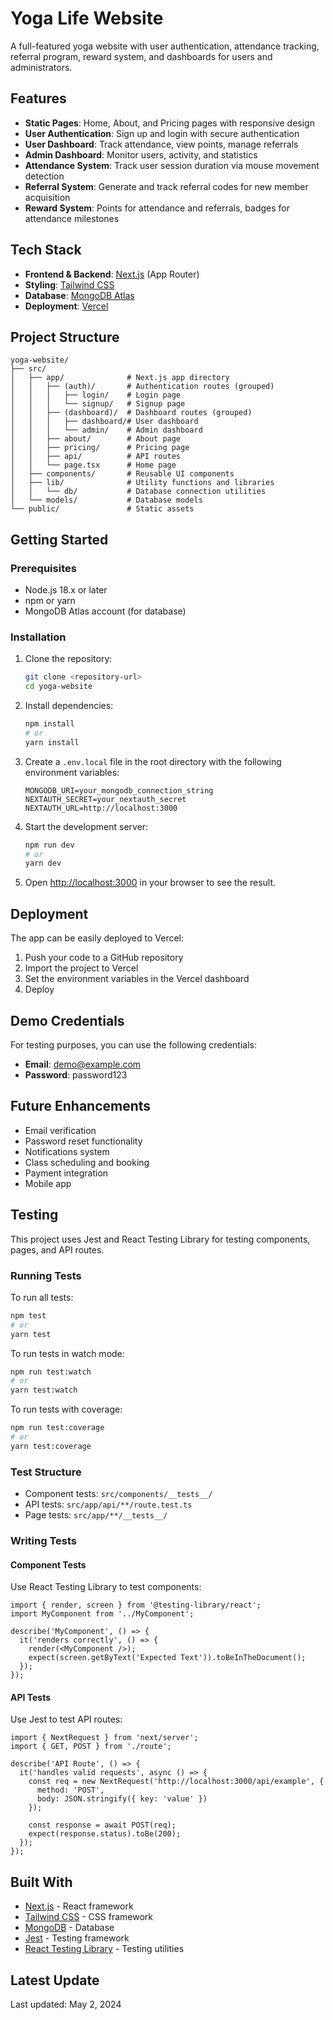 # Yoga Life Website

A full-featured yoga website with user authentication, attendance tracking, referral program, reward system, and dashboards for users and administrators.

## Features

- **Static Pages**: Home, About, and Pricing pages with responsive design
- **User Authentication**: Sign up and login with secure authentication
- **User Dashboard**: Track attendance, view points, manage referrals
- **Admin Dashboard**: Monitor users, activity, and statistics
- **Attendance System**: Track user session duration via mouse movement detection
- **Referral System**: Generate and track referral codes for new member acquisition
- **Reward System**: Points for attendance and referrals, badges for attendance milestones

## Tech Stack

- **Frontend & Backend**: [Next.js](https://nextjs.org/) (App Router)
- **Styling**: [Tailwind CSS](https://tailwindcss.com/)
- **Database**: [MongoDB Atlas](https://www.mongodb.com/atlas/database)
- **Deployment**: [Vercel](https://vercel.com/)

## Project Structure

```
yoga-website/
├── src/
│   ├── app/              # Next.js app directory
│   │   ├── (auth)/       # Authentication routes (grouped)
│   │   │   ├── login/    # Login page
│   │   │   └── signup/   # Signup page
│   │   ├── (dashboard)/  # Dashboard routes (grouped)
│   │   │   ├── dashboard/# User dashboard
│   │   │   └── admin/    # Admin dashboard
│   │   ├── about/        # About page
│   │   ├── pricing/      # Pricing page
│   │   ├── api/          # API routes
│   │   └── page.tsx      # Home page
│   ├── components/       # Reusable UI components
│   ├── lib/              # Utility functions and libraries
│   │   └── db/           # Database connection utilities
│   └── models/           # Database models
└── public/               # Static assets
```

## Getting Started

### Prerequisites

- Node.js 18.x or later
- npm or yarn
- MongoDB Atlas account (for database)

### Installation

1. Clone the repository:
   ```bash
   git clone <repository-url>
   cd yoga-website
   ```

2. Install dependencies:
   ```bash
   npm install
   # or
   yarn install
   ```

3. Create a `.env.local` file in the root directory with the following environment variables:
   ```
   MONGODB_URI=your_mongodb_connection_string
   NEXTAUTH_SECRET=your_nextauth_secret
   NEXTAUTH_URL=http://localhost:3000
   ```

4. Start the development server:
   ```bash
   npm run dev
   # or
   yarn dev
   ```

5. Open [http://localhost:3000](http://localhost:3000) in your browser to see the result.

## Deployment

The app can be easily deployed to Vercel:

1. Push your code to a GitHub repository
2. Import the project to Vercel
3. Set the environment variables in the Vercel dashboard
4. Deploy

## Demo Credentials

For testing purposes, you can use the following credentials:

- **Email**: demo@example.com
- **Password**: password123

## Future Enhancements

- Email verification
- Password reset functionality
- Notifications system
- Class scheduling and booking
- Payment integration
- Mobile app

## Testing

This project uses Jest and React Testing Library for testing components, pages, and API routes.

### Running Tests

To run all tests:

```bash
npm test
# or
yarn test
```

To run tests in watch mode:

```bash
npm run test:watch
# or
yarn test:watch
```

To run tests with coverage:

```bash
npm run test:coverage
# or
yarn test:coverage
```

### Test Structure

- Component tests: `src/components/__tests__/`
- API tests: `src/app/api/**/route.test.ts`
- Page tests: `src/app/**/__tests__/`

### Writing Tests

#### Component Tests

Use React Testing Library to test components:

```tsx
import { render, screen } from '@testing-library/react';
import MyComponent from '../MyComponent';

describe('MyComponent', () => {
  it('renders correctly', () => {
    render(<MyComponent />);
    expect(screen.getByText('Expected Text')).toBeInTheDocument();
  });
});
```

#### API Tests

Use Jest to test API routes:

```tsx
import { NextRequest } from 'next/server';
import { GET, POST } from './route';

describe('API Route', () => {
  it('handles valid requests', async () => {
    const req = new NextRequest('http://localhost:3000/api/example', {
      method: 'POST',
      body: JSON.stringify({ key: 'value' })
    });
    
    const response = await POST(req);
    expect(response.status).toBe(200);
  });
});
```

## Built With

- [Next.js](https://nextjs.org/) - React framework
- [Tailwind CSS](https://tailwindcss.com/) - CSS framework
- [MongoDB](https://www.mongodb.com/) - Database
- [Jest](https://jestjs.io/) - Testing framework
- [React Testing Library](https://testing-library.com/docs/react-testing-library/intro/) - Testing utilities

## Latest Update
Last updated: May 2, 2024
